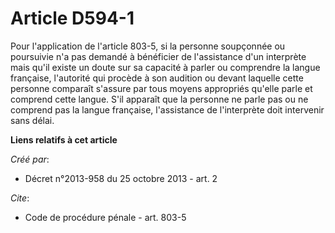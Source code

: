 # Article D594-1

Pour l'application de l'article 803-5, si la personne soupçonnée ou poursuivie n'a pas demandé à bénéficier de l'assistance
d'un interprète mais qu'il existe un doute sur sa capacité à parler ou comprendre la langue française, l'autorité qui procède
à son audition ou devant laquelle cette personne comparaît s'assure par tous moyens appropriés qu'elle parle et comprend
cette langue. S'il apparaît que la personne ne parle pas ou ne comprend pas la langue française, l'assistance de l'interprète
doit intervenir sans délai.

**Liens relatifs à cet article**

_Créé par_:

  - Décret n°2013-958 du 25 octobre 2013 - art. 2

_Cite_:

  - Code de procédure pénale - art. 803-5
